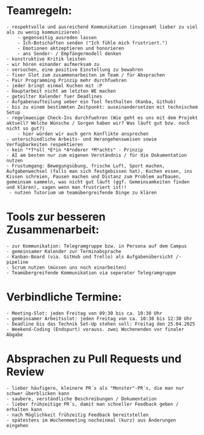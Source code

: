 # Teamregeln: 

    - respektvolle und ausreichend Kommunikation (insgesamt lieber zu viel als zu wenig kommunizieren)
        - gegenseitig ausreden lassen
        - Ich-Botschaften senden ("Ich fühle mich frustriert.")
        - Emotionen aktzeptieren und honorieren 
        - ans Sender- / Empfängermodell denken 
    - konstruktive Kritik leisten
    - wir hören einander aufmerksam zu
    - versuchen, eine positive Einstellung zu bewahren
    - fixer Slot zum zusammenarbeiten im Team / für Absprachen
    - Pair Programming Prinzip mehr durchfuehren
    - jeder bringt einmal Kuchen mit :P
    - Hauptarbeit nicht am letzten WE machen
    - geteilter Kalender fuer Deadlines
    - Aufgabenaufteilung ueber ein Tool festhalten (Kanba, Github)
    - bis zu einem bestimmten Zeitpunkt: auseinandersetzen mit technischem Setup
    - regelmaesige Check-Ins durchfuehren (Wie geht es uns mit dem Projekt aktuell? Welche Wünsche / Sorgen haben wir? Was läuft gut bzw. noch nicht so gut?)
        - hier würden wir auch gern Konflikte ansprechen 
    - unterschiedliche Arbeits- und Herangehensweisen sowie Verfügbarkeiten respektieren 
    - kein "*T*oll *E*in *A*nderer *M*achts" - Prinzip
    - AI am besten nur zum eigenen Verständnis / für die Dokumentation nutzen 
    - Frustumgang: Bewegungsübung, frische Luft, Sport machen, Aufgabenwechsel (falls man sich festgebissen hat), Kuchen essen, ins Kissen schreien, Pausen machen und Distanz zum Problem aufbauen, gemeinsam sammeln, was nicht gut läuft (ggf. Gemeinsamkeiten finden und klären), sagen wenn man frustriert ist!!
     - nutzen Tutorium um teamübergreifende Dinge zu klären 


# Tools zur besseren Zusammenarbeit: 

    - zur Kommunikation: Telegramgruppe bzw. in Persona auf dem Campus
    - gemeinsamer Kalender zur Terminabsprache 
    - Kanban-Board (via. GitHub und Trello) als Aufgabenübersicht /-pipeline
    - Scrum nutzen (müssen uns noch einarbeiten)
    - Teamübergreifende Kommunikation via seperater Telegramgruppe

# Verbindliche Termine: 

    - Meeting-Slot: jeden Freitag von 09:30 bis ca. 10:30 Uhr 
    - gemeinsamer Arbeitsslot: jeden Freitag von ca. 10:30 bis 12:30 Uhr
    - Deadline bis das Technik Set-Up stehen soll: Freitag den 25.04.2025
    - Weekend-Coding (Endspurt) vorauss. zwei Wochenenden vor finaler Abgabe

# Absprachen zu Pull Requests und Review

    - lieber häufigere, kleinere PR´s als "Monster"-PR´s, die man nur schwer überblicken kann
    - saubere, verständliche Beschreibungen / Dokumentation
    - lieber frühzeitige PR´s, damit man schneller Feedback geben / erhalten kann
    - nach Möglichkeit frühzeitig Feedback bereitstellen
    - spätestens im Wochenmeeting nocheinmal (kurz) aus Änderungen eingehen 
